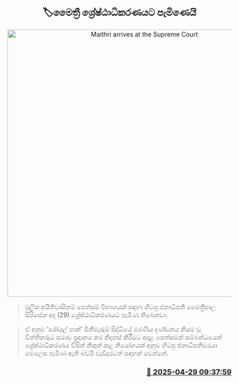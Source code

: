 <p align='center'><b><h2 align='center' title='Maithri arrives at the Supreme Court'>🏷මෛත්‍රී ශ්‍රේෂ්ඨාධිකරණයට පැමිණෙයි</h2></b></p>
<p align='center'><img src='https://helakuru.sgp1.cdn.digitaloceanspaces.com/esana/images/lib/maithreepala.jpg' width='600' alt='Maithri arrives at the Supreme Court'></p>

> මූලික අයිතිවාසිකම් පෙත්සම් විභාගයක් සඳහා හිටපු ජනාධිපති මෛත්‍රීපාල සිරිසේන අද (29) ශ්‍රේෂ්ඨාධිකරණයට පැමිණ තිබෙනවා.

> ඒ අනුව ‘රෝයල් පාක්’ මිනීමැරුම් සිද්ධියේ මරණීය දණ්ඩනය නියම වූ විත්තිකරුට සමාව ප්‍රදාානය කර නිදහස් කිරීමට අදාළ පෙත්සමක් සම්බන්ධයෙන් ශ්‍රේෂ්ඨාධිකරණය විසින් නිකුත් කළ නියෝගයක් අනුව හිටපු ජනාධිපතිවරයා මෙලෙස පැමිණ ඇති බවයි වැඩිදුරටත් සඳහන් වෙන්නේ.



<h3 align='right'><a href='https://www.helakuru.lk/esana/p/109648/'>📅 2025-04-29 09:37:59</a></h3>
